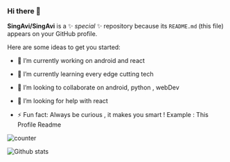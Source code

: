 ### Hi there 👋


**SingAvi/SingAvi** is a ✨ _special_ ✨ repository because its `README.md` (this file) appears on your GitHub profile.

Here are some ideas to get you started:

- 🔭 I’m currently working on android and react
- 🌱 I’m currently learning every edge cutting tech
- 👯 I’m looking to collaborate on android, python , webDev
- 🤔 I’m looking for help with react

- ⚡ Fun fact: Always be curious , it makes you smart ! Example : This Profile Readme

![counter](https://ensx7b3qc6tn5x9.m.pipedream.net)




![Github stats](https://github-readme-stats.vercel.app/api?username=SingAvi)



